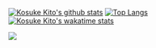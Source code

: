 [![Kosuke Kito's github stats](https://github-readme-stats.vercel.app/api?username=kitoko552&show_icons=true&show_icons=true&count_private=true&include_all_commits=true&theme=default)](https://github.com/anuraghazra/github-readme-stats)
[![Top Langs](https://github-readme-stats.vercel.app/api/top-langs?username=kitoko552&show_icons=true&layout=compact&langs_count=8&theme=default)](https://github.com/anuraghazra/github-readme-stats)  
[![Kosuke Kito's wakatime stats](https://github-readme-stats.vercel.app/api/wakatime?username=kitoko552&layout=compact&theme=default)](https://github.com/anuraghazra/github-readme-stats)  

<img src="https://komarev.com/ghpvc/?username=kitoko552&color=blue&style=flat"/>
